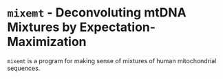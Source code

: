 `mixemt` - Deconvoluting mtDNA Mixtures by Expectation-Maximization
==================================================================

`mixemt` is a program for making sense of mixtures of human mitochondrial
sequences.
